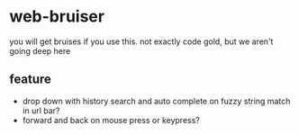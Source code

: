 # web-bruiser

you will get bruises if you use this. not exactly code gold, but we aren't going deep here

## feature

- drop down with history search and auto complete on fuzzy string match in url bar?
- forward and back on mouse press or keypress?

